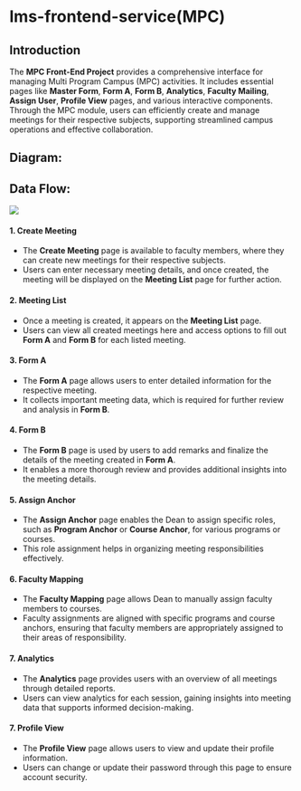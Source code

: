 ﻿
  

  

  

  

# lms-frontend-service(MPC)

  

  

## Introduction
The **MPC Front-End Project** provides a comprehensive interface for managing Multi Program Campus (MPC) activities. It includes essential pages like **Master Form**, **Form A**, **Form B**, **Analytics**, **Faculty Mailing**, **Assign User**, **Profile View** pages, and various interactive components. Through the MPC module, users can efficiently create and manage meetings for their respective subjects, supporting streamlined campus operations and effective collaboration.


## Diagram:

  
  
  

## Data Flow:

  

  

  

<img  src="https://i.ibb.co/0M53Pht/flowdiagram.png">

  

  

  

  

#### 1. Create Meeting

-   The **Create Meeting** page is available to faculty members, where they can create new meetings for their respective subjects.
-   Users can enter necessary meeting details, and once created, the meeting will be displayed on the **Meeting List** page for further action.

#### 2. Meeting List

-   Once a meeting is created, it appears on the **Meeting List** page.
-   Users can view all created meetings here and access options to fill out **Form A** and **Form B** for each listed meeting.

#### 3. Form A

-   The **Form A** page allows users to enter detailed information for the respective meeting.
-   It collects important meeting data, which is required for further review and analysis in **Form B**.

#### 4. Form B

-   The **Form B** page is used by users to add remarks and finalize the details of the meeting created in **Form A**.
-   It enables a more thorough review and provides additional insights into the meeting details.

#### 5. Assign Anchor

-   The **Assign Anchor** page enables the Dean to assign specific roles, such as **Program Anchor** or **Course Anchor**, for various programs or courses.
-   This role assignment helps in organizing meeting responsibilities effectively.

#### 6. Faculty Mapping

-   The **Faculty Mapping** page allows Dean to manually assign faculty members to courses.
-  Faculty assignments are aligned with specific programs and course anchors, ensuring that faculty members are appropriately assigned to their areas of responsibility.

#### 7. Analytics

-   The **Analytics** page provides users with an overview of all meetings through detailed reports.
-   Users can view analytics for each session, gaining insights into meeting data that supports informed decision-making.

#### 7. Profile View
-   The **Profile View** page allows users to view and update their profile information.
-   Users can change or update their password through this page to ensure account security.


